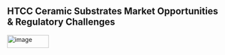 <h2><strong>HTCC Ceramic Substrates Market Opportunities & Regulatory Challenges</strong></h2>
<img width="97" height="30" alt="image" src="https://github.com/user-attachments/assets/c843d25d-211e-4ef2-a610-88930599c702" />
